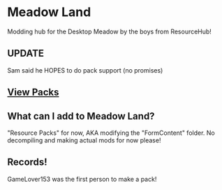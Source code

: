 # Meadow Land
Modding hub for the Desktop Meadow by the boys from ResourceHub!

## UPDATE

Sam said he HOPES to do pack support (no promises)

## [View Packs](rp/index/INDEX.md)

## What can I add to Meadow Land?
"Resource Packs" for now, AKA modifying the "FormContent" folder.
No decompiling and making actual mods for now please!

## Records!

GameLover153 was the first person to make a pack!
